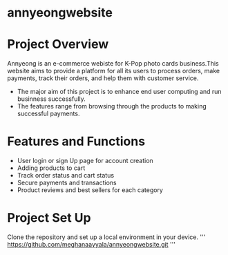 # annyeongwebsite

# Project Overview
Annyeong is an e-commerce webiste for K-Pop photo cards business.This website aims to provide a platform for all its users to process orders, make payments, track their orders, and help them with customer service. 

- The major aim of this project is to enhance end user computing and run businness successfully.
- The features range from browsing through the products to making successful payments.

# Features and Functions
- User login or sign Up page for account creation
- Adding products to cart 
- Track order status and cart status
- Secure payments and transactions
- Product reviews and best sellers for each category

# Project Set Up
Clone the repository and set up a local environment in your device.
'''
https://github.com/meghanaayyala/annyeongwebsite.git
'''